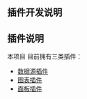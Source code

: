 ## 插件开发说明

## 插件说明

本项目 目前拥有三类插件：
  + [数据源插件](./datasource.md)
  + [图表插件](./panel.md)
  + [面板插件](./dashboard.md)
  
